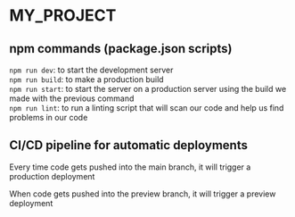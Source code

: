 # MY_PROJECT
 
## npm commands (package.json scripts)
 
`npm run dev`: to start the development server  
`npm run build`: to make a production build  
`npm run start`: to start the server on a production server using the build we made with the previous command  
`npm run lint`: to run a linting script that will scan our code and help us find problems in our code  
 
## CI/CD pipeline for automatic deployments
 
Every time code gets pushed into the main branch, it will trigger a production deployment
 
When code gets pushed into the preview branch, it will trigger a preview deployment
 